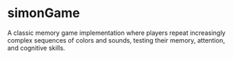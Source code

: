 # simonGame
A classic memory game implementation where players repeat increasingly complex sequences of colors and sounds, testing their memory, attention, and cognitive skills.
